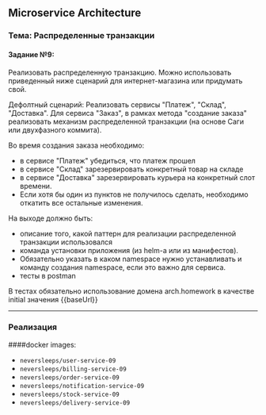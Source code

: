 ## Microservice Architecture
### Тема: Распределенные транзакции
#### Задание №9:

Реализовать распределенную транзакцию. Можно использовать приведенный ниже сценарий для интернет-магазина или придумать свой.

Дефолтный сценарий: Реализовать сервисы "Платеж", "Склад", "Доставка".
Для сервиса "Заказ", в рамках метода "создание заказа" реализовать механизм распределенной транзакции (на основе Саги или двухфазного коммита). 

Во время создания заказа необходимо:
- в сервисе "Платеж" убедиться, что платеж прошел
- в сервисе "Склад" зарезервировать конкретный товар на складе
- в сервисе "Доставка" зарезервировать курьера на конкретный слот времени.
- Если хотя бы один из пунктов не получилось сделать, необходимо откатить все остальные изменения.

На выходе должно быть: 
- описание того, какой паттерн для реализации распределенной транзакции использовался
- команда установки приложения (из helm-а или из манифестов). 
- Обязательно указать в каком namespace нужно устанавливать и команду создания namespace, если это важно для сервиса.
- тесты в postman

В тестах обязательно
использование домена arch.homework в качестве initial значения {{baseUrl}}

------------------------------------------------------------------
### Реализация

####docker images:
- ```neversleeps/user-service-09```
- ```neversleeps/billing-service-09```
- ```neversleeps/order-service-09```
- ```neversleeps/notification-service-09```
- ```neversleeps/stock-service-09```
- ```neversleeps/delivery-service-09```

